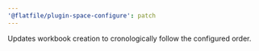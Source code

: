 ```yaml
---
'@flatfile/plugin-space-configure': patch
---
```


Updates workbook creation to cronologically follow the configured order.
